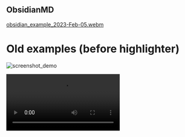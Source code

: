 ## ObsidianMD

[obsidian_example_2023-Feb-05.webm](https://user-images.githubusercontent.com/3221521/216852383-b3b14483-21f3-465d-85c6-d85afaaf2547.webm)


# Old examples (before highlighter)


![screenshot_demo](https://user-images.githubusercontent.com/3221521/168455027-965da612-b783-4d92-83e2-4cd7b4830a43.png)

<video src="https://user-images.githubusercontent.com/3221521/168455012-e1183f62-4682-4230-84e7-8a461d8985a0.mp4"></video>

